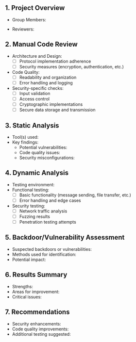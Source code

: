 ## 1. Project Overview
- Group Members:

- Reviewers: 

## 2. Manual Code Review
- Architecture and Design:
  - [ ] Protocol implementation adherence
  - [ ] Security measures (encryption, authentication, etc.)
- Code Quality:
  - [ ] Readability and organization
  - [ ] Error handling and logging
- Security-specific checks:
  - [ ] Input validation
  - [ ] Access control
  - [ ] Cryptographic implementations
  - [ ] Secure data storage and transmission

## 3. Static Analysis
- Tool(s) used:
- Key findings:
  - Potential vulnerabilities:
  - Code quality issues:
  - Security misconfigurations:

## 4. Dynamic Analysis
- Testing environment:
- Functional testing:
  - [ ] Basic functionality (message sending, file transfer, etc.)
  - [ ] Error handling and edge cases
- Security testing:
  - [ ] Network traffic analysis
  - [ ] Fuzzing results
  - [ ] Penetration testing attempts

## 5. Backdoor/Vulnerability Assessment
- Suspected backdoors or vulnerabilities:
- Methods used for identification:
- Potential impact:

## 6. Results Summary
- Strengths:
- Areas for improvement:
- Critical issues:

## 7. Recommendations
- Security enhancements:
- Code quality improvements:
- Additional testing suggested:
